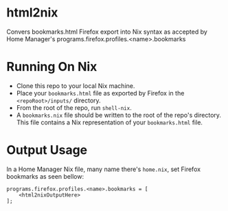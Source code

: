 # html2nix

Convers bookmarks.html Firefox export into Nix syntax as accepted by Home Manager's programs.firefox.profiles.&lt;name>.bookmarks

# Running On Nix

- Clone this repo to your local Nix machine.
- Place your `bookmarks.html` file as exported by Firefox in the `<repoRoot>/inputs/` directory.
- From the root of the repo, run `shell-nix`.
- A `bookmarks.nix` file should be written to the root of the repo's directory. This file contains a Nix representation of your `bookmarks.html` file.

# Output Usage

In a Home Manager Nix file, many name there's `home.nix`, set Firefox bookmarks as seen bellow:

```
programs.firefox.profiles.<name>.bookmarks = [
    <html2nixOutputHere>
];
```

